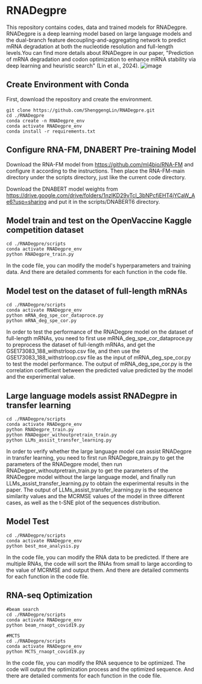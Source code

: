 # RNADegpre

This repository contains codes, data and trained models for RNADegpre. RNADegpre is a deep learning model based on large language models and the dual-branch feature decoupling-and-aggregating network to predict mRNA degradation at both the nucleotide resolution and full-length levels.You can find more details about RNADegpre in our paper, "Prediction of mRNA degradation and codon optimization to enhance mRNA stability via deep learning and heuristic search" (Lin et al., 2024).
![image](https://github.com/ShenggengLin/RNADegpre/blob/main/pictures/Model_Architecture_and_Sequence_Optimization.tif)
## Create Environment with Conda

First, download the repository and create the environment.

```
git clone https://github.com/ShenggengLin/RNADegpre.git
cd ./RNADegpre
conda create -n RNADegpre_env
conda activate RNADegpre_env
conda install -r requirements.txt
```

## Configure RNA-FM, DNABERT Pre-training Model

Download the RNA-FM model from https://github.com/ml4bio/RNA-FM and configure it according to the instructions. Then place the RNA-FM-main directory under the scripts directory, just like the current code directory.

Download the DNABERT model weights from https://drive.google.com/drive/folders/1nzlKD29vTcI_3bNPcfjEHT4jYCaW_Ae6?usp=sharing and put it in the scripts/DNABERT6 directory.

## Model train and test on the OpenVaccine Kaggle competition dataset
```
cd ./RNADegpre/scripts
conda activate RNADegpre_env
python RNADegpre_train.py
```
In the code file, you can modify the model's hyperparameters and training data. And there are detailed comments for each function in the code file.

## Model test on the dataset of full-length mRNAs
```
cd ./RNADegpre/scripts
conda activate RNADegpre_env
python mRNA_deg_spe_cor_dataproce.py
python mRNA_deg_spe_cor.py
```
In order to test the performance of the RNADegpre model on the dataset of full-length mRNAs, you need to first use mRNA_deg_spe_cor_dataproce.py to preprocess the dataset of full-length mRNAs, and get the GSE173083_188_withstrloop.csv file, and then use the GSE173083_188_withstrloop.csv file as the input of mRNA_deg_spe_cor.py to test the model performance. The output of mRNA_deg_spe_cor.py is the correlation coefficient between the predicted value predicted by the model and the experimental value.

## Large language models assist RNADegpre in transfer learning
```
cd ./RNADegpre/scripts
conda activate RNADegpre_env
python RNADegpre_train.py
python RNADegper_withoutpretrain_train.py
python LLMs_assist_transfer_learning.py
```
In order to verify whether the large language model can assist RNADegpre in transfer learning, you need to first run RNADegpre_train.py to get the parameters of the RNADegpre model, then run RNADegper_withoutpretrain_train.py to get the parameters of the RNADegpre model without the large language model, and finally run LLMs_assist_transfer_learning.py to obtain the experimental results in the paper. The output of LLMs_assist_transfer_learning.py is the sequence similarity values and the MCRMSE values of the model in three different cases, as well as the t-SNE plot of the sequences distribution.

## Model Test
```
cd ./RNADegpre/scripts
conda activate RNADegpre_env
python best_mse_analysis.py
```
In the code file, you can modify the RNA data to be predicted. If there are multiple RNAs, the code will sort the RNAs from small to large according to the value of MCRMSE and output them. And there are detailed comments for each function in the code file.

## RNA-seq Optimization
```
#beam search
cd ./RNADegpre/scripts
conda activate RNADegpre_env
python beam_rnaopt_covid19.py

#MCTS
cd ./RNADegpre/scripts
conda activate RNADegpre_env
python MCTS_rnaopt_covid19.py
```
In the code file, you can modify the RNA sequence to be optimized. The code will output the optimization process and the optimized sequence. And there are detailed comments for each function in the code file.

